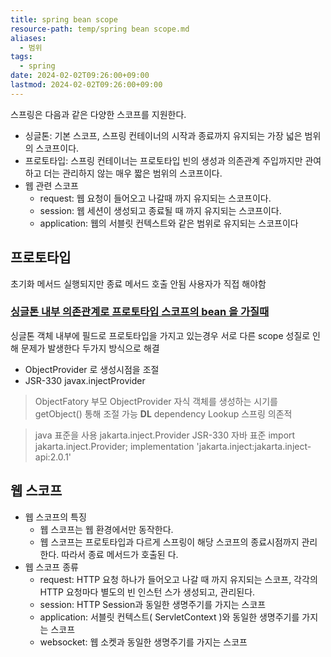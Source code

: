 ```yaml
---
title: spring bean scope
resource-path: temp/spring bean scope.md
aliases:
  - 범위
tags:
  - spring
date: 2024-02-02T09:26:00+09:00
lastmod: 2024-02-02T09:26:00+09:00
---
```

스프링은 다음과 같은 다양한 스코프를 지원한다.
- 싱글톤: 기본 스코프, 스프링 컨테이너의 시작과 종료까지 유지되는 가장 넓은 범위의 스코프이다.
- 프로토타입: 스프링 컨테이너는 프로토타입 빈의 생성과 의존관계 주입까지만 관여하고 더는 관리하지 않는 매우 짧은 범위의 스코프이다.
- 웹 관련 스코프
	- request: 웹 요청이 들어오고 나갈때 까지 유지되는 스코프이다.
	- session: 웹 세션이 생성되고 종료될 때 까지 유지되는 스코프이다.
	- application: 웹의 서블릿 컨텍스트와 같은 범위로 유지되는 스코프이다


## 프로토타입
초기화 메서드 실행되지만 종료 메서드 호출 안됨 사용자가 직접 해야함

### [싱글톤 내부 의존관계로 프로토타입 스코프의 bean 을 가질때](../02.inbox/싱글톤%20내부%20의존관계로%20프로토타입%20스코프의%20bean%20을%20가질때.md)
싱글톤 객체 내부에 필드로 프로토타입을 가지고 있는경우 서로 다른 scope 성질로 인해 문제가 발생한다
두가지 방식으로 해결
- ObjectProvider 로 생성시점을 조절
- JSR-330 javax.injectProvider

> ObjectFatory 부모
> ObjectProvider 자식
> 객체를 생성하는 시기를 getObject() 통해 조절 가능 **DL** dependency Lookup
> 스프링 의존적

> java 표준을 사용
> jakarta.inject.Provider JSR-330 자바 표준
> import jakarta.inject.Provider;
> implementation 'jakarta.inject:jakarta.inject-api:2.0.1'

## 웹 스코프

- 웹 스코프의 특징
	- 웹 스코프는 웹 환경에서만 동작한다.
	- 웹 스코프는 프로토타입과 다르게 스프링이 해당 스코프의 종료시점까지 관리한다. 따라서 종료 메서드가 호출된 다.
- 웹 스코프 종류 
	- request: HTTP 요청 하나가 들어오고 나갈 때 까지 유지되는 스코프, 각각의 HTTP 요청마다 별도의 빈 인스턴 스가 생성되고, 관리된다.
	- session: HTTP Session과 동일한 생명주기를 가지는 스코프
	- application: 서블릿 컨텍스트( ServletContext )와 동일한 생명주기를 가지는 스코프
	- websocket: 웹 소켓과 동일한 생명주기를 가지는 스코프